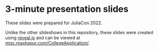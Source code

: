 # 3-minute presentation slides

These slides were prepared for JuliaCon 2022.

Unlike the other slideshows in this repository, these slides were created using [reveal.js](https://revealjs.com/) and can be viewed at [misc.maxkapur.com/CollegeApplication/](https://misc.maxkapur.com/CollegeApplication/).

<!-- Note to self: May need to use
git subtree push --prefix slides_03min origin gh-pages
to update the slides as they appear on the website.
 -->
